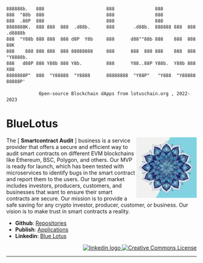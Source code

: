 ```
888888b.   888                       888               888                      
888  "88b  888                       888               888                      
888  .88P  888                       888               888                      
8888888K.  888 888  888  .d88b.      888       .d88b.  888888 888  888 .d8888b  
888  "Y88b 888 888  888 d8P  Y8b     888      d88""88b 888    888  888 88K      
888    888 888 888  888 88888888     888      888  888 888    888  888 "Y8888b. 
888   d88P 888 Y88b 888 Y8b.         888      Y88..88P Y88b.  Y88b 888      X88 
8888888P"  888  "Y88888  "Y8888      88888888  "Y88P"   "Y888  "Y88888  88888P' 

            Open-source Blockchain dApps from lotuschain.org , 2022-2023
```

# BlueLotus

<img src="https://github.com/blue-lotus-org/.github/blob/main/profile/BlueLotus.jpg" align="right"
     alt="BlueLotus" width="160" height="160">

The [ **Smartcontract Audit** ] business is a service provider that offers a secure and efficient way to audit smart contracts on different EVM blockchains like Ethereum, BSC, Polygon, and others. Our MVP is ready for launch, which has been tested with microservices to identify bugs in the smart contract and report them to the users. Our target market includes investors, producers, customers, and businesses that want to ensure their smart contracts are secure. Our mission is to provide a safe saving for any crypto investor, producer, customer, or business. Our vision is to make trust in smart contracts a reality.

- **Github**: [Repositories](https://github.com/blue-lotus-org)
- **Publish**: [Applications](https://github.com/blue-lotus-lab)
- **Linkedin**: [Blue Lotus](https://www.linkedin.com/company/bluelotus-corp)
<div align="right">
  <a href="https://www.linkedin.com/company/bluelotus-corp" target="_blank">
    <img src="https://raw.githubusercontent.com/maurodesouza/profile-readme-generator/master/src/assets/icons/social/linkedin/default.svg" width="52" height="40" alt="linkedin logo"  />
  </a>
     <a rel="license" href="http://creativecommons.org/licenses/by-nc-nd/4.0/">
          <img alt="Creative Commons License" style="border-width:0" src="https://i.creativecommons.org/l/by-nc-nd/4.0/88x31.png" />
     </a>
</div>

---

